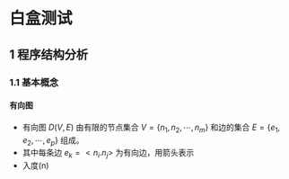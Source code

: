 <link rel=stylesheet href=style.css>

<h1> 白盒测试 </h1>
<h2> 1 程序结构分析 </h2>
<h3> 1.1 基本概念 </h3>
<h4> 有向图 </h4>

  - 有向图 $D(V,E)$ 由有限的节点集合 $V=\{n_1,n_2,\cdots, n_m\}$ 和边的集合 $E=\{e_1,e_2,\cdots,e_p\}$ 组成。
  - 其中每条边 $e_k=<n_i.n_j>$ 为有向边，用箭头表示
  - 入度(n)